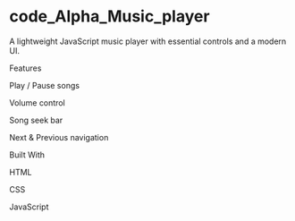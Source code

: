 ﻿# code_Alpha_Music_player
A lightweight JavaScript music player with essential controls and a modern UI.

 Features

 Play / Pause songs

 Volume control

 Song seek bar

 Next & Previous navigation

 Built With

 HTML

 CSS

JavaScript
